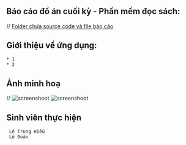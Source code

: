 # 
## Báo cáo đồ án cuối kỳ - Phần mềm đọc sách:
//
	[Folder chứa source code và file báo cáo](https://uit.edu.vn)
	
## Giới thiệu về ứng dụng:
	* 1
	* 2
## Ảnh minh hoạ
 //
	![screenshoot](link)
	![screenshoot](https://drive.google.com/file/d/1SdHFdO_mk1i9uoi6dTA5osmRpskwjUx1/view?usp=sharing)

## Sinh viên thực hiện 
	 Lê Trung Hiếu
	 Lê Đoàn
		
